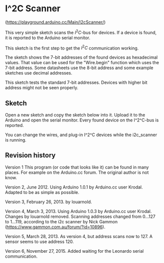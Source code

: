 # I^2C Scanner

(https://playground.arduino.cc/Main/I2cScanner/)

This very simple sketch scans the $I^2C$-bus for devices. If a device is found, it is reported to the Arduino serial monitor.

This sketch is the first step to get the $I^2C$ communication working.

The sketch shows the 7-bit addresses of the found devices as hexadecimal values. That value can be used for the "Wire.begin" function which uses the 7-bit address. Some datasheets use the 8-bit address and some example sketches use decimal addresses.

This sketch tests the standard 7-bit addresses. Devices with higher bit address might not be seen properly.


## Sketch

Open a new sketch and copy the sketch below into it. Upload it to the Arduino and open the serial monitor. Every found device on the I^2^C-bus is reported.

You can change the wires, and plug-in I^2^C devices while the i2c_scanner is running.


## Revision history

Version 1
This program (or code that looks like it) can be found in many places. For example on the Arduino.cc forum. The original author is not know.

Version 2, June 2012.
Using Arduino 1.0.1 by Arduino.cc user Krodal.
Adapted to be as simple as possible.

Version 3, February 26, 2013.
by louarnold.

Version 4, March 3, 2013.
Using Arduino 1.0.3 by Arduino.cc user Krodal.
Changes by louarnold removed. Scanning addresses changed from 0...127 to 1...119, according to the i2c scanner by Nick Gammon (https://www.gammon.com.au/forum/?id=10896).

Version 5, March 28, 2013.
As version 4, but address scans now to 127. A sensor seems to use address 120.

Version 6, November 27, 2015.
Added waiting for the Leonardo serial communication.

